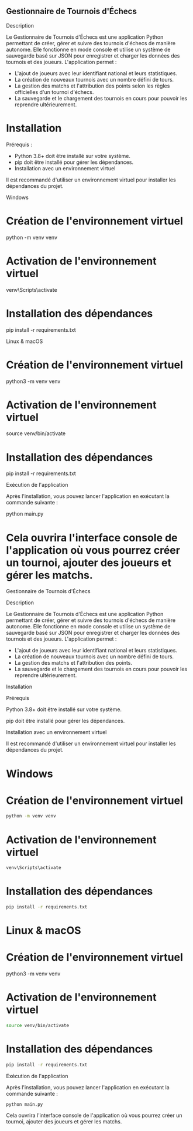 
## Gestionnaire de Tournois d'Échecs

Description

Le Gestionnaire de Tournois d'Échecs est une application Python permettant de créer, gérer et suivre des tournois d'échecs de manière autonome. Elle fonctionne en mode console et utilise un système de sauvegarde basé sur JSON pour enregistrer et charger les données des tournois et des joueurs. L'application permet :

- L'ajout de joueurs avec leur identifiant national et leurs statistiques.
- La création de nouveaux tournois avec un nombre défini de tours.
- La gestion des matchs et l'attribution des points selon les règles officielles d'un tournoi d'échecs.
- La sauvegarde et le chargement des tournois en cours pour pouvoir les reprendre ultérieurement.

# Installation
Prérequis : 
- Python 3.8+ doit être installé sur votre système.
- pip doit être installé pour gérer les dépendances.
- Installation avec un environnement virtuel

Il est recommandé d'utiliser un environnement virtuel pour installer les dépendances du projet.

Windows

# Création de l'environnement virtuel

python -m venv venv

# Activation de l'environnement virtuel

venv\Scripts\activate

# Installation des dépendances

pip install -r requirements.txt

Linux & macOS

# Création de l'environnement virtuel

python3 -m venv venv

# Activation de l'environnement virtuel

source venv/bin/activate

# Installation des dépendances

pip install -r requirements.txt

Exécution de l'application

Après l'installation, vous pouvez lancer l'application en exécutant la commande suivante :

python main.py

Cela ouvrira l'interface console de l'application où vous pourrez créer un tournoi, ajouter des joueurs et gérer les matchs.
=======
Gestionnaire de Tournois d'Échecs

Description

Le Gestionnaire de Tournois d'Échecs est une application Python permettant de créer, gérer et suivre des tournois d'échecs de manière autonome. Elle fonctionne en mode console et utilise un système de sauvegarde basé sur JSON pour enregistrer et charger les données des tournois et des joueurs. L'application permet :

- L'ajout de joueurs avec leur identifiant national et leurs statistiques.
- La création de nouveaux tournois avec un nombre défini de tours.
- La gestion des matchs et l'attribution des points.
- La sauvegarde et le chargement des tournois en cours pour pouvoir les reprendre ultérieurement.

Installation

Prérequis

Python 3.8+ doit être installé sur votre système.

pip doit être installé pour gérer les dépendances.

Installation avec un environnement virtuel

Il est recommandé d'utiliser un environnement virtuel pour installer les dépendances du projet.

# Windows

# Création de l'environnement virtuel
   ```bash
python -m venv venv
   ```
# Activation de l'environnement virtuel
   ```bash
venv\Scripts\activate
   ```
# Installation des dépendances
   ```bash
pip install -r requirements.txt
   ```
# Linux & macOS

# Création de l'environnement virtuel

python3 -m venv venv

# Activation de l'environnement virtuel
   ```bash
source venv/bin/activate
   ```
# Installation des dépendances
   ```bash
pip install -r requirements.txt
   ```
Exécution de l'application

Après l'installation, vous pouvez lancer l'application en exécutant la commande suivante :
   ```
python main.py
   ```
Cela ouvrira l'interface console de l'application où vous pourrez créer un tournoi, ajouter des joueurs et gérer les matchs.
